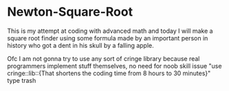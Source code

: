 # Newton-Square-Root

This is my attempt at coding with advanced math and today I will make a square root finder using some formula made by an important person in history who got a dent in his skull by a falling apple. 



Ofc I am not gonna try to use any sort of cringe library because real programmers implement stuff themselves, no need for noob skill issue "use cringe::lib::{That shortens the coding time from 8 hours to 30 minutes}" type trash
